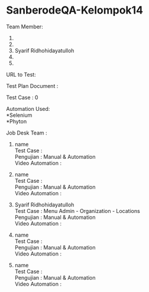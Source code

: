 # SanberodeQA-Kelompok14

Team Member:
1.  <br>
2. <br>
3. Syarif Ridhohidayatulloh<br>
4. <br>
5. <br>
 
URL to Test: 

Test Plan Document :  <br>

Test Case : 0 <br>

Automation Used:<br>
*Selenium<br>
*Phyton<br>

Job Desk Team :
1. name <br>
Test Case : <br>
Pengujian : Manual & Automation <br>
Video Automation : 

2. name <br>
Test Case : <br>
Pengujian : Manual & Automation <br>
Video Automation : 

3. Syarif Ridhohidayatulloh <br>
Test Case : Menu Admin - Organization - Locations  <br>
Pengujian : Manual & Automation <br>
Video Automation : 

4.  name <br>
Test Case :  <br>
Pengujian : Manual & Automation <br>
Video Automation : 

5.  name <br>
Test Case :  <br>
Pengujian : Manual & Automation <br>
Video Automation : 
